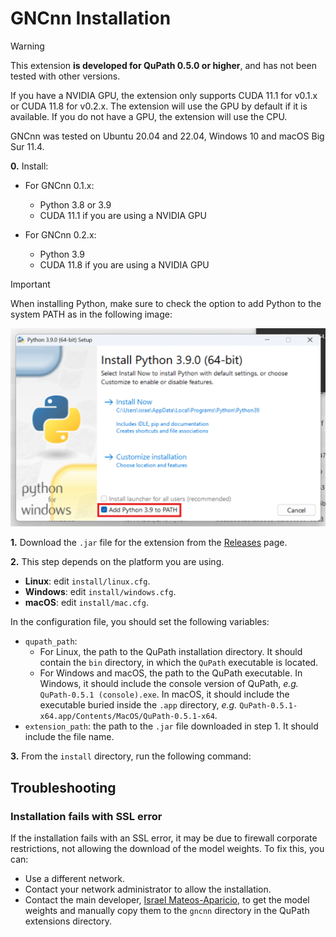 # GNCnn Installation

> [!WARNING]
> This extension **is developed for QuPath 0.5.0 or higher**, and has not been tested with other versions.
>
> If you have a NVIDIA GPU, the extension only supports CUDA 11.1 for v0.1.x or CUDA 11.8 for v0.2.x. The extension will use the GPU by default if it is available. If you do not have a GPU, the extension will use the CPU.

GNCnn was tested on Ubuntu 20.04 and 22.04, Windows 10 and macOS Big Sur 11.4.

**0.** Install:

- For GNCnn 0.1.x:
  - Python 3.8 or 3.9
  - CUDA 11.1 if you are using a NVIDIA GPU

- For GNCnn 0.2.x:
  - Python 3.9
  - CUDA 11.8 if you are using a NVIDIA GPU
 
> [!IMPORTANT]
> When installing Python, make sure to check the option to add Python to the system PATH as in the following image:
>
> ![Python installation](../images/python_path.png)

**1.** Download the `.jar` file for the extension from the [Releases](https://github.com/israelMateos/qupath-extension-gncnn/releases/latest) page.

**2.** This step depends on the platform you are using.

- **Linux**: edit `install/linux.cfg`.
- **Windows**: edit `install/windows.cfg`.
- **macOS**: edit `install/mac.cfg`.

In the configuration file, you should set the following variables:

- `qupath_path`: 
  - For Linux, the path to the QuPath installation directory. It should contain the `bin` directory, in which the `QuPath` executable is located.
  - For Windows and macOS, the path to the QuPath executable. In Windows, it should include the console version of QuPath, _e.g._ `QuPath-0.5.1 (console).exe`. In macOS, it should include the executable buried inside the `.app` directory, _e.g._ `QuPath-0.5.1-x64.app/Contents/MacOS/QuPath-0.5.1-x64`.
- `extension_path`: the path to the `.jar` file downloaded in step 1. It should include the file name.
  
**3.** From the `install` directory, run the following command:

## Troubleshooting

### Installation fails with SSL error

If the installation fails with an SSL error, it may be due to firewall corporate restrictions, not allowing the download of the model weights. To fix this, you can:
- Use a different network.
- Contact your network administrator to allow the installation.
- Contact the main developer, [Israel Mateos-Aparicio](mailto:israel.MateosAparici@uclm.es?subject=[GNCnn]%20Installation%20issue), to get the model weights and manually copy them to the `gncnn` directory in the QuPath extensions directory.